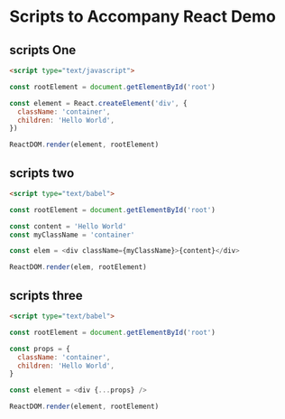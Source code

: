 # Scripts to Accompany React Demo
  
## scripts One 

```html
<script type="text/javascript">
```

```js
const rootElement = document.getElementById('root')

const element = React.createElement('div', {
  className: 'container',
  children: 'Hello World',
})

ReactDOM.render(element, rootElement)
```

## scripts two

```html
<script type="text/babel">
```

```js
const rootElement = document.getElementById('root')

const content = 'Hello World'
const myClassName = 'container'

const elem = <div className={myClassName}>{content}</div>

ReactDOM.render(elem, rootElement)
```

## scripts three

```html
<script type="text/babel">
```

```js
const rootElement = document.getElementById('root')

const props = {
  className: 'container',
  children: 'Hello World',
}

const element = <div {...props} />

ReactDOM.render(element, rootElement)
```